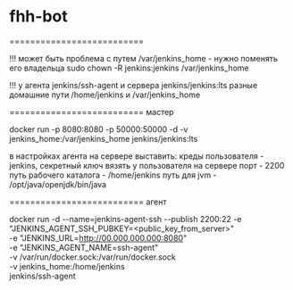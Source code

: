 # fhh-bot
========================== 

!!! может быть проблема с путем /var/jenkins_home - нужно поменять его владельца sudo chown -R jenkins:jenkins /var/jenkins_home

!!! у агента jenkins/ssh-agent и сервера jenkins/jenkins:lts разные домашние пути  /home/jenkins и /var/jenkins_home

========================== мастер

docker run -p 8080:8080 -p 50000:50000 -d -v jenkins_home:/var/jenkins_home jenkins/jenkins:lts

 в настройках агента на сервере выставить:
 креды пользователя - jenkins, секретный ключ вязять у пользователя на сервере
 порт - 2200
 путь рабочего каталога - /home/jenkins
 путь для jvm - /opt/java/openjdk/bin/java

========================== агент

docker run -d --name=jenkins-agent-ssh --publish 2200:22 -e "JENKINS_AGENT_SSH_PUBKEY=<public_key_from_server>" \
 -e "JENKINS_URL=http://00.000.000.000:8080" \
 -e "JENKINS_AGENT_NAME=ssh-agent" \
 -v /var/run/docker.sock:/var/run/docker.sock \
 -v jenkins_home:/home/jenkins \
 jenkins/ssh-agent

